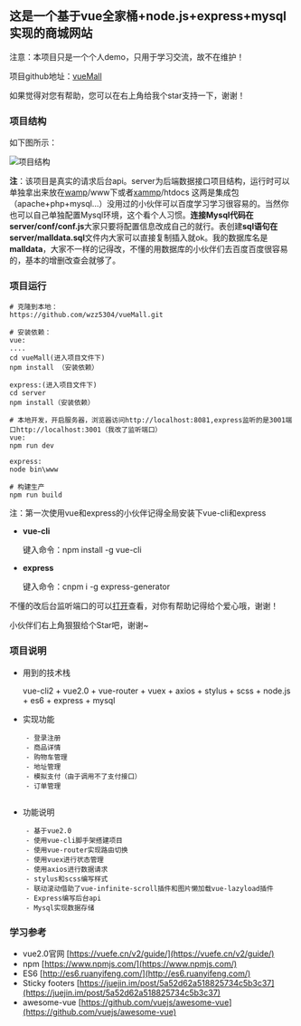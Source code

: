 ## 这是一个基于vue全家桶+node.js+express+mysql实现的商城网站

注意：本项目只是一个个人demo，只用于学习交流，故不在维护！

项目github地址：[vueMall](https://github.com/wzz5304/vueMall)

如果觉得对您有帮助，您可以在右上角给我个star支持一下，谢谢！

### 项目结构
如下图所示：

![项目结构](https://user-gold-cdn.xitu.io/2018/1/17/16102c6c85f4227d?w=418&h=625&f=png&s=25028)

**注**：该项目是真实的请求后台api。server为后端数据接口项目结构，运行时可以单独拿出来放在[wamp](http://www.wampserver.com/en/)/www下或者[xammp](http://rj.baidu.com/soft/detail/12489.html?ald)/htdocs 这两是集成包（apache+php+mysql...）没用过的小伙伴可以百度学习学习很容易的。当然你也可以自己单独配置Mysql环境，这个看个人习惯。**连接Mysql代码在server/conf/conf.js**大家只要将配置信息改成自己的就行。表创建**sql语句在server/malldata.sql**文件内大家可以直接复制插入就ok。我的数据库名是**malldata**，大家不一样的记得改，不懂的用数据库的小伙伴们去百度百度很容易的，基本的增删改查会就够了。

### 项目运行
```
# 克隆到本地：
https://github.com/wzz5304/vueMall.git

# 安装依赖：
vue:
....
cd vueMall(进入项目文件下)
npm install （安装依赖）

express:(进入项目文件下)
cd server
npm install（安装依赖）

# 本地开发，开启服务器，浏览器访问http://localhost:8081,express监听的是3001端口http://localhost:3001（我改了监听端口）
vue:
npm run dev

express:
node bin\www

# 构建生产
npm run build
```
注：第一次使用vue和express的小伙伴记得全局安装下vue-cli和express
- **vue-cli**

  键入命令：npm install -g vue-cli
- **express**
 
  键入命令：cnpm i -g express-generator

不懂的改后台监听端口的可以[打开](https://juejin.im/post/5a5eac7af265da3e4f0a2fba)查看，对你有帮助记得给个爱心哦，谢谢！

小伙伴们右上角狠狠给个Star吧，谢谢~

### 项目说明
- 用到的技术栈

    vue-cli2 + vue2.0 + vue-router + vuex + axios + stylus + scss + node.js + es6 + express + mysql
- 实现功能

```
    - 登录注册
    - 商品详情
    - 购物车管理
    - 地址管理
    - 模拟支付（由于调用不了支付接口）
    - 订单管理
    
```
- 功能说明
```
    - 基于vue2.0
    - 使用vue-cli脚手架搭建项目
    - 使用vue-router实现路由切换
    - 使用vuex进行状态管理
    - 使用axios进行数据请求
    - stylus和scss编写样式
    - 联动滚动借助了vue-infinite-scroll插件和图片懒加载vue-lazyload插件
    - Express编写后台api
    - Mysql实现数据存储
 ```
 ### 学习参考
 - vue2.0官网 [https://vuefe.cn/v2/guide/](https://vuefe.cn/v2/guide/)
 - npm  [https://www.npmjs.com/](https://www.npmjs.com/)
 - ES6 [http://es6.ruanyifeng.com/](http://es6.ruanyifeng.com/)
 - Sticky footers [https://juejin.im/post/5a52d62a518825734c5b3c37](https://juejin.im/post/5a52d62a518825734c5b3c37)
 - awesome-vue [https://github.com/vuejs/awesome-vue](https://github.com/vuejs/awesome-vue)
 